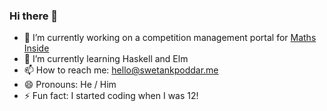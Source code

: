 ### Hi there 👋

- 🔭 I’m currently working on a competition management portal for <a href='https://mathsinside.com' target='_blank'>Maths Inside</a>
- 🌱 I’m currently learning Haskell and Elm
- 📫 How to reach me: hello@swetankpoddar.me
- 😄 Pronouns: He / Him
- ⚡ Fun fact: I started coding when I was 12!
